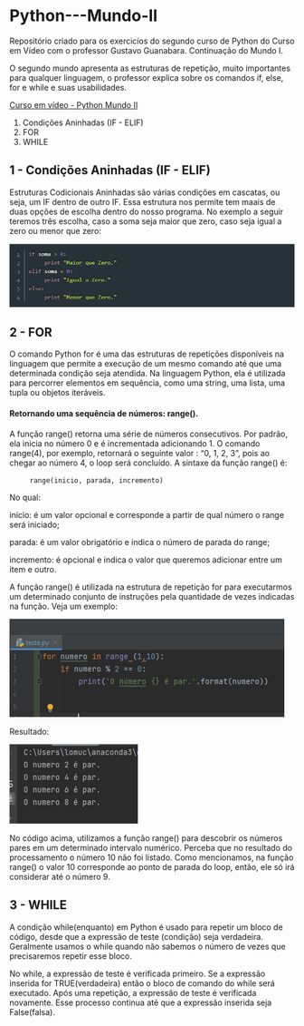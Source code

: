 # Python---Mundo-II
Repositório criado para os exercicíos do segundo curso de Python do Curso em Vídeo com o professor Gustavo Guanabara.
Continuação do Mundo I.

O segundo mundo apresenta as estruturas de repetição, muito importantes para qualquer linguagem, o professor explica sobre os comandos if, else, for e while e suas usabilidades. 
 
 [Curso em vídeo - Python Mundo II](https://www.youtube.com/watch?v=nJkVHusJp6E&list=PLHz_AreHm4dk_nZHmxxf_J0WRAqy5Czye)
 
 1. Condições Aninhadas (IF - ELIF)
 2. FOR 
 3. WHILE 
 
 ## 1 - Condições Aninhadas (IF - ELIF)

Estruturas Codicionais Aninhadas são várias condições em cascatas, ou seja, um IF dentro de outro IF. Essa estrutura nos permite tem maais de duas opções de escolha dentro do nosso programa. No exemplo a seguir teremos três escolha, caso a soma seja maior que zero, caso seja igual a zero ou menor que zero:

![](imagens/elif.png)

## 2 - FOR

O comando Python for é uma das estruturas de repetições disponíveis na linguagem que permite a execução de um mesmo comando até que uma determinada condição seja atendida. Na linguagem Python, ela é utilizada para percorrer elementos em sequência, como uma string, uma lista, uma tupla ou objetos iteráveis. 

#### Retornando uma sequência de números: range().

A função range() retorna uma série de números consecutivos. Por padrão, ela inicia no número 0 e é incrementada adicionando 1. O comando range(4), por exemplo, retornará o seguinte valor : “0, 1, 2, 3”, pois ao chegar ao número 4, o loop será concluído. A sintaxe da função range() é:

         range(inicio, parada, incremento)
   
No qual:

início: é um valor opcional e corresponde a partir de qual número o range será iniciado;

parada: é um valor obrigatório e indica o número de parada do range;

incremento: é opcional e indica o valor que queremos adicionar entre um item e outro.   

A função range() é utilizada na estrutura de repetição for para executarmos um determinado conjunto de instruções pela quantidade de vezes indicadas na função. Veja um exemplo:

![](imagens/range.png)

Resultado:

![](imagens/result_range.png)

No código acima, utilizamos a função range() para descobrir os números pares em um determinado intervalo numérico. Perceba que no resultado do processamento o número 10 não foi listado. Como mencionamos, na função range() o valor 10 corresponde ao ponto de parada do loop, então, ele só irá considerar até o número 9.
   
## 3 - WHILE

A condição while(enquanto) em Python é usado para repetir um bloco de código, desde que a expressão de teste (condição) seja verdadeira. Geralmente usamos o while quando não sabemos o número de vezes que precisaremos repetir esse bloco.

No while, a expressão de teste é verificada primeiro. Se a expressão inserida for TRUE(verdadeira) então o bloco de comando do while será executado. Após uma repetição, a expressão de teste é verificada novamente. Esse processo continua até que a expressão inserida seja False(falsa).

